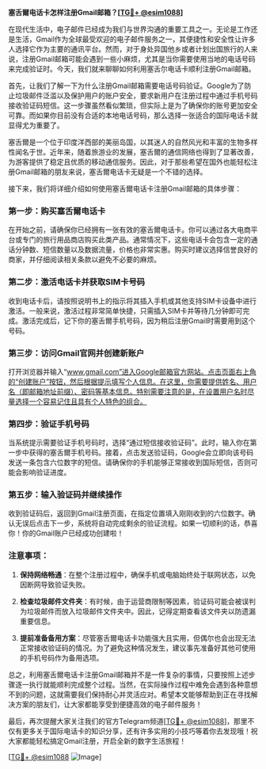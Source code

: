 **塞舌爾电话卡怎样注册Gmail邮箱？[[TG💪+ @esim1088](https://t.me/s/esim1088)]**

在现代生活中，电子邮件已经成为我们与世界沟通的重要工具之一。无论是工作还是生活，Gmail作为全球最受欢迎的电子邮件服务之一，其便捷性和安全性让许多人选择它作为主要的通讯平台。然而，对于身处异国他乡或者计划出国旅行的人来说，注册Gmail邮箱可能会遇到一些小麻烦，尤其是当你需要使用当地的电话号码来完成验证时。今天，我们就来聊聊如何利用塞舌尔电话卡顺利注册Gmail邮箱。

首先，让我们了解一下为什么注册Gmail邮箱需要电话号码验证。Google为了防止垃圾邮件泛滥以及保护用户的账户安全，要求新用户在注册过程中通过手机号码接收验证码短信。这一步骤虽然看似繁琐，但实际上是为了确保你的账号更加安全可靠。而如果你目前没有合适的本地电话号码，那么选择一张适合的国际电话卡就显得尤为重要了。

塞舌爾是一个位于印度洋西部的美丽岛国，以其迷人的自然风光和丰富的生物多样性闻名于世。近年来，随着旅游业的发展，塞舌爾的通信网络也得到了显著改善，为游客提供了稳定且优质的移动通信服务。因此，对于那些希望在国外也能轻松注册Gmail邮箱的朋友来说，塞舌爾电话卡无疑是一个不错的选择。

接下来，我们将详细介绍如何使用塞舌爾电话卡注册Gmail邮箱的具体步骤：

### 第一步：购买塞舌爾电话卡

在开始之前，请确保你已经拥有一张有效的塞舌爾电话卡。你可以通过各大电商平台或专门的旅行用品商店购买此类产品。通常情况下，这些电话卡会包含一定的通话分钟数、短信数量以及数据流量，价格也非常实惠。购买时建议选择信誉良好的商家，并仔细阅读相关条款以避免不必要的麻烦。

### 第二步：激活电话卡并获取SIM卡号码

收到电话卡后，请按照说明书上的指示将其插入手机或其他支持SIM卡设备中进行激活。一般来说，激活过程非常简单快捷，只需插入SIM卡并等待几分钟即可完成。激活完成后，记下你的塞舌爾手机号码，因为稍后注册Gmail时需要用到这个号码。

### 第三步：访问Gmail官网并创建新账户

打开浏览器并输入“www.gmail.com”进入Google邮箱官方网站。点击页面右上角的“创建账户”按钮，然后根据提示填写个人信息。在这里，你需要提供姓名、用户名（即邮箱地址前缀）、密码等基本信息。特别需要注意的是，在设置用户名时尽量选择一个容易记住且具有个人特色的组合。

### 第四步：验证手机号码

当系统提示需要验证手机号码时，选择“通过短信接收验证码”。此时，输入你在第一步中获得的塞舌爾手机号码。接着，点击发送验证码，Google会立即向该号码发送一条包含六位数字的短信。请确保你的手机能够正常接收到国际短信，否则可能会影响验证进度。

### 第五步：输入验证码并继续操作

收到验证码后，返回到Gmail注册页面，在指定位置填入刚刚收到的六位数字。确认无误后点击下一步，系统将自动完成剩余的验证流程。如果一切顺利的话，恭喜你！你的Gmail账户已经成功创建啦！

### 注意事项：

1. **保持网络畅通**：在整个注册过程中，确保手机或电脑始终处于联网状态，以免因断网导致验证失败。
   
2. **检查垃圾邮件文件夹**：有时候，由于运营商限制等因素，验证码可能会被误判为垃圾邮件而放入垃圾邮件文件夹中。因此，记得定期查看该文件夹以防遗漏重要信息。

3. **提前准备备用方案**：尽管塞舌爾电话卡功能强大且实用，但偶尔也会出现无法正常接收验证码的情况。为了避免这种情况发生，建议事先准备好其他可使用的手机号码作为备用选项。

总之，利用塞舌爾电话卡注册Gmail邮箱并不是一件复杂的事情，只要按照上述步骤逐一执行就能顺利完成整个过程。当然，在实际操作过程中难免会遇到各种意想不到的问题，这就需要我们保持耐心并灵活应对。希望本文能够帮助到正在寻找解决方案的朋友们，让大家都能享受到便捷高效的电子邮件服务！

最后，再次提醒大家关注我们的官方Telegram频道[[TG💪+ @esim1088](https://t.me/s/esim1088)]，那里不仅有更多关于国际电话卡的知识分享，还有许多实用的小技巧等着你去发现哦！祝大家都能轻松搞定Gmail注册，开启全新的数字生活旅程！

[[TG💪+ @esim1088](https://t.me/s/esim1088) ![Image](https://i.postimg.cc/4NQfJmqS/Snipaste-2025-05-13-00-14-12.png)]